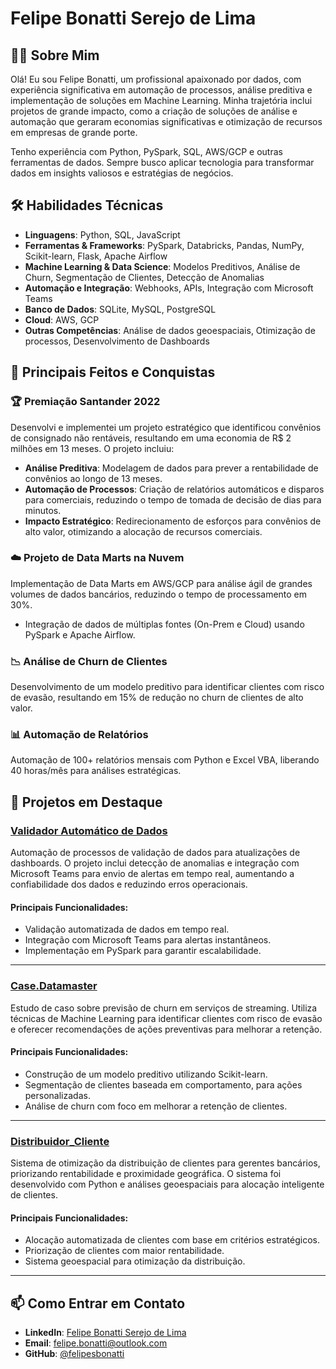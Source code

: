 # Felipe Bonatti Serejo de Lima

## 👨‍💻 Sobre Mim
Olá! Eu sou Felipe Bonatti, um profissional apaixonado por dados, com experiência significativa em automação de processos, análise preditiva e implementação de soluções em Machine Learning. Minha trajetória inclui projetos de grande impacto, como a criação de soluções de análise e automação que geraram economias significativas e otimização de recursos em empresas de grande porte.

Tenho experiência com Python, PySpark, SQL, AWS/GCP e outras ferramentas de dados. Sempre busco aplicar tecnologia para transformar dados em insights valiosos e estratégias de negócios.

## 🛠️ Habilidades Técnicas

- **Linguagens**: Python, SQL, JavaScript
- **Ferramentas & Frameworks**: PySpark, Databricks, Pandas, NumPy, Scikit-learn, Flask, Apache Airflow
- **Machine Learning & Data Science**: Modelos Preditivos, Análise de Churn, Segmentação de Clientes, Detecção de Anomalias
- **Automação e Integração**: Webhooks, APIs, Integração com Microsoft Teams
- **Banco de Dados**: SQLite, MySQL, PostgreSQL
- **Cloud**: AWS, GCP
- **Outras Competências**: Análise de dados geoespaciais, Otimização de processos, Desenvolvimento de Dashboards

## 🌟 Principais Feitos e Conquistas

### 🏆 **Premiação Santander 2022**
Desenvolvi e implementei um projeto estratégico que identificou convênios de consignado não rentáveis, resultando em uma economia de R$ 2 milhões em 13 meses. O projeto incluiu:
- **Análise Preditiva**: Modelagem de dados para prever a rentabilidade de convênios ao longo de 13 meses.
- **Automação de Processos**: Criação de relatórios automáticos e disparos para comerciais, reduzindo o tempo de tomada de decisão de dias para minutos.
- **Impacto Estratégico**: Redirecionamento de esforços para convênios de alto valor, otimizando a alocação de recursos comerciais.

### ☁️ **Projeto de Data Marts na Nuvem**
Implementação de Data Marts em AWS/GCP para análise ágil de grandes volumes de dados bancários, reduzindo o tempo de processamento em 30%.
- Integração de dados de múltiplas fontes (On-Prem e Cloud) usando PySpark e Apache Airflow.

### 📉 **Análise de Churn de Clientes**
Desenvolvimento de um modelo preditivo para identificar clientes com risco de evasão, resultando em 15% de redução no churn de clientes de alto valor.

### 📊 **Automação de Relatórios**
Automação de 100+ relatórios mensais com Python e Excel VBA, liberando 40 horas/mês para análises estratégicas.

## 🌟 Projetos em Destaque

### [Validador Automático de Dados](https://github.com/felipesbonatti/validador-automatico)
Automação de processos de validação de dados para atualizações de dashboards. O projeto inclui detecção de anomalias e integração com Microsoft Teams para envio de alertas em tempo real, aumentando a confiabilidade dos dados e reduzindo erros operacionais.

#### Principais Funcionalidades:
- Validação automatizada de dados em tempo real.
- Integração com Microsoft Teams para alertas instantâneos.
- Implementação em PySpark para garantir escalabilidade.

---

### [Case.Datamaster](https://github.com/felipesbonatti/Case.Datamaster)
Estudo de caso sobre previsão de churn em serviços de streaming. Utiliza técnicas de Machine Learning para identificar clientes com risco de evasão e oferecer recomendações de ações preventivas para melhorar a retenção.

#### Principais Funcionalidades:
- Construção de um modelo preditivo utilizando Scikit-learn.
- Segmentação de clientes baseada em comportamento, para ações personalizadas.
- Análise de churn com foco em melhorar a retenção de clientes.

---

### [Distribuidor_Cliente](https://github.com/felipesbonatti/distribuidor_cliente)
Sistema de otimização da distribuição de clientes para gerentes bancários, priorizando rentabilidade e proximidade geográfica. O sistema foi desenvolvido com Python e análises geoespaciais para alocação inteligente de clientes.

#### Principais Funcionalidades:
- Alocação automatizada de clientes com base em critérios estratégicos.
- Priorização de clientes com maior rentabilidade.
- Sistema geoespacial para otimização da distribuição.

---

## 📫 Como Entrar em Contato

- **LinkedIn**: [Felipe Bonatti Serejo de Lima](https://www.linkedin.com/in/felipebsdelima)
- **Email**: felipe.bonatti@outlook.com
- **GitHub**: [@felipesbonatti](https://github.com/felipesbonatti)

